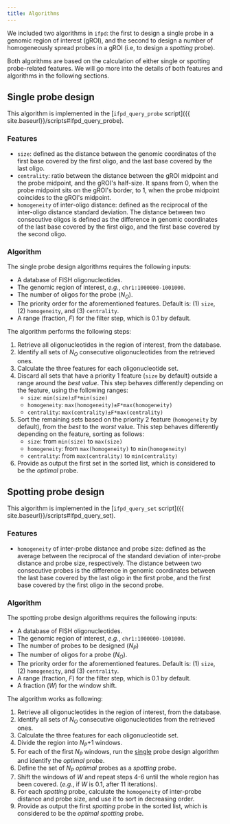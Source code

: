 ```yaml
---
title: Algorithms
---
```


We included two algorithms in `ifpd`: the first to design a single probe in a genomic region of interest (gROI), and the second to design a number of homogeneously spread probes in a gROI (i.e, to design a *spotting* probe).

Both algorithms are based on the calculation of either single or spotting probe-related features. We will go more into the details of both features and algorithms in the following sections.

##  Single probe design

This algorithm is implemented in the [`ifpd_query_probe` script]({{ site.baseurl}}/scripts#ifpd_query_probe).

### Features

* `size`: defined as the distance between the genomic coordinates of the first base covered by the first oligo, and the last base covered by the last oligo.
* `centrality`: ratio between the distance between the gROI midpoint and the probe midpoint, and the gROI's half-size. It spans from 0, when the probe midpoint sits on the gROI's border, to 1, when the probe midpoint coincides to the gROI's midpoint.
* `homogeneity` of inter-oligo distance: defined as the reciprocal of the inter-oligo distance standard deviation. The distance between two consecutive oligos is defined as the difference in genomic coordinates of the last base covered by the first oligo, and the first base covered by the second oligo.

### Algorithm

The single probe design algorithms requires the following inputs:

* A database of FISH oligonucleotides.
* The genomic region of interest, *e.g.*, `chr1:1000000-1001000`.
* The number of oligos for the probe (*N<sub>O</sub>*).
* The priority order for the aforementioned features. Default is: (1) `size`, (2) `homogeneity`, and (3) `centrality`.
* A range (fraction, *F*) for the filter step, which is 0.1 by default.

The algorithm performs the following steps:

1. Retrieve all oligonucleotides in the region of interest, from the database.
2. Identify all sets of *N<sub>O</sub>* consecutive oligonucleotides from the retrieved ones.
3. Calculate the three features for each oligonucleotide set.
4. Discard all sets that have a priority 1 feature (`size` by default) outside a range around the *best value*. This step behaves differently depending on the feature, using the following ranges:
    * `size`: `min(size)±F*min(size)`
    * `homogeneity`: `max(homogeneity)±F*max(homogeneity)`
    * `centrality`: `max(centrality)±F*max(centrality)`
5. Sort the remaining sets based on the priority 2 feature (`homogeneity` by default), from the *best* to the *worst* value. This step behaves differently depending on the feature, sorting as follows:
    * `size`: from `min(size)` to `max(size)`
    * `homogeneity`: from `max(homogeneity)` to `min(homogeneity)`
    * `centrality`: from `max(centrality)` to `min(centrality)`
6. Provide as output the first set in the sorted list, which is considered to be the *optimal* probe.

##  Spotting probe design

This algorithm is implemented in the [`ifpd_query_set` script]({{ site.baseurl}}/scripts#ifpd_query_set).

### Features

* `homogeneity` of inter-probe distance and probe size: defined as the average between the reciprocal of the standard deviation of inter-probe distance and probe size, respectively. The distance between two consecutive probes is the difference in genomic coordinates between the last base covered by the last oligo in the first probe, and the first base covered by the first oligo in the second probe.

### Algorithm

The spotting probe design algorithms requires the following inputs:

* A database of FISH oligonucleotides.
* The genomic region of interest, *e.g.*, `chr1:1000000-1001000`.
* The number of probes to be designed (*N<sub>P</sub>*)
* The number of oligos for a probe (*N<sub>O</sub>*).
* The priority order for the aforementioned features. Default is: (1) `size`, (2) `homogeneity`, and (3) `centrality`.
* A range (fraction, *F*) for the filter step, which is 0.1 by default.
* A fraction (*W*) for the window shift.

The algorithm works as following:

1. Retrieve all oligonucleotides in the region of interest, from the database.
2. Identify all sets of *N<sub>O</sub>* consecutive oligonucleotides from the retrieved ones.
3. Calculate the three features for each oligonucleotide set.
4. Divide the region into *N<sub>P</sub>*+1 windows.
5. For each of the first *N<sub>P</sub>* windows, run the <u>single</u> probe design algorithm and identify the *optimal* probe.
6. Define the set of *N<sub>P</sub>* *optimal* probes as a *spotting* probe.
7. Shift the windows of *W* and repeat steps 4-6 until the whole region has been covered. (*e.g.*, if *W* is 0.1, after 11 iterations).
8. For each *spotting* probe, calculate the `homogeneity` of inter-probe distance and probe size, and use it to sort in decreasing order.
9. Provide as output the first *spotting* probe in the sorted list, which is considered to be the *optimal spotting* probe.